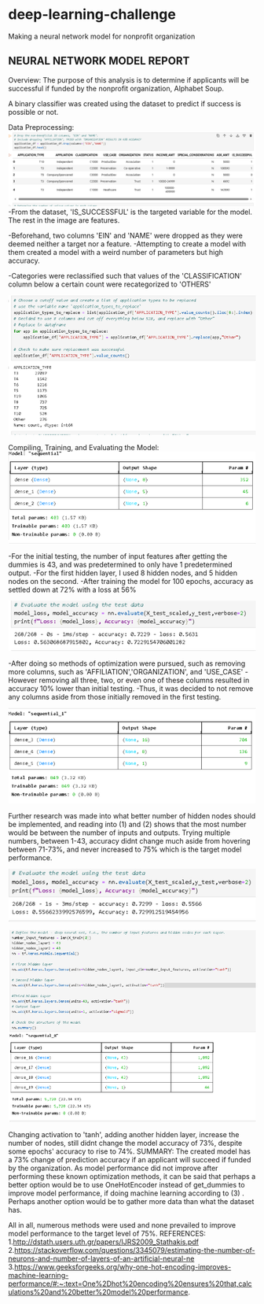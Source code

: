 # deep-learning-challenge
Making a neural network model for nonprofit organization

NEURAL NETWORK MODEL REPORT
-------------------------------------------------------------------------------------------------------------------------
Overview:
The purpose of this analysis is to determine if applicants will be successful if funded by the nonprofit organization, Alphabet Soup.

A binary classifier was created using the dataset to predict if success is possible or not.

Data Preprocessing:
![alt text](image.png)
-From the dataset, 'IS_SUCCESSFUL' is the targeted variable for the model. The rest in the image are features.

-Beforehand, two columns 'EIN' and 'NAME' were dropped as they were deemed neither a target nor a feature.
-Attempting to create a model with them created a model with a weird number of parameters but high accuracy.

-Categories were reclassified such that values of the 'CLASSIFICATION' column below a certain count were recategorized to 'OTHERS'

![alt text](image-1.png)

Compiling, Training, and Evaluating the Model:
![alt text](image-2.png)

-For the initial testing, the number of input features after getting the dummies is 43, and was predetermined to only have 1 predetermined output. 
-For the first hidden layer, I used 8 hidden nodes, and 5 hidden nodes on the second. 
-After training the model for 100 epochs, accuracy as settled down at 72% with a loss at 56%

![alt text](image-3.png)


-After doing so methods of optimization were pursued, such as removing more columns, such as 'AFFILIATION','ORGANIZATION', and 'USE_CASE'
-However removing all three, two, or even one of these columns resulted in accuracy 10% lower than initial testing.
-Thus, it was decided to not remove any columns aside from those initially removed in the first testing.

![alt text](image-4.png)

Further research was made into what better number of hidden nodes should be implemented, and reading into (1) and (2) shows that the most number would be between
the number of inputs and outputs. Trying multiple numbers, between 1-43, accuracy didnt change much aside from hovering between 71-73%, and never increased to 75% which 
is the target model performance.

![alt text](image-5.png)


![alt text](image-6.png)

Changing activation to 'tanh', adding another hidden layer, increase the number of nodes, still didnt change the model accuracy of 73%, despite 
some epochs' accuracy to rise to 74%.
SUMMARY:
The created model has a 73% change of prediction accuracy if an applicant will succeed if funded by the organization.
As model performance did not improve after performing these known optimization methods, it can be said that perhaps a better option would be to use OneHotEncoder instead of get_dummies to improve model performance, if doing machine learning according to (3) . Perhaps another option would be to gather more data than what the dataset has.

All in all, numerous methods were used and none prevailed to improve model performance to the target level of 75%.
REFERENCES:
1.http://dstath.users.uth.gr/papers/IJRS2009_Stathakis.pdf
2.https://stackoverflow.com/questions/3345079/estimating-the-number-of-neurons-and-number-of-layers-of-an-artificial-neural-ne
3.https://www.geeksforgeeks.org/why-one-hot-encoding-improves-machine-learning-performance/#:~:text=One%2Dhot%20encoding%20ensures%20that,calculations%20and%20better%20model%20performance.
